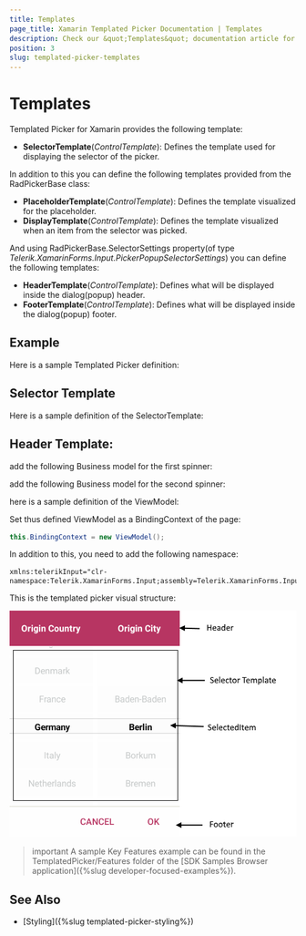 ```yaml
---
title: Templates
page_title: Xamarin Templated Picker Documentation | Templates
description: Check our &quot;Templates&quot; documentation article for Telerik TemplatedPicker for Xamarin control.
position: 3
slug: templated-picker-templates
---
```


# Templates

Templated Picker for Xamarin provides the following template:

* **SelectorTemplate**(*ControlTemplate*): Defines the template used for displaying the selector of the picker.

In addition to this you can define the following templates provided from the RadPickerBase class:

* **PlaceholderTemplate**(*ControlTemplate*): Defines the template visualized for the placeholder.  
* **DisplayTemplate**(*ControlTemplate*): Defines the template visualized when an item from the selector was picked.

And using RadPickerBase.SelectorSettings property(of type *Telerik.XamarinForms.Input.PickerPopupSelectorSettings*) you can define the following templates:

* **HeaderTemplate**(*ControlTemplate*): Defines what will be displayed inside the dialog(popup) header.
* **FooterTemplate**(*ControlTemplate*): Defines what will be displayed inside the dialog(popup) footer.

## Example

Here is a sample Templated Picker definition:

<snippet id='templatedpicker-keyfeatures' />

## Selector Template

Here is a sample definition of the SelectorTemplate:

<snippet id='templatedpicker-keyfeatures-selectortemplate' />

## Header Template:

<snippet id='templatedpicker-keyfeatures-headertemplate' />

add the following Business model for the first spinner:

<snippet id='templatedpicker-country-businessmodel' />

add the following Business model for the second spinner:

<snippet id='templatedpicker-city-businessmodel' />

here is a sample definition of the ViewModel:

<snippet id='templatedpicker-viewmodel' />

Set thus defined ViewModel as a BindingContext of the page:

```C#
this.BindingContext = new ViewModel();
```

In addition to this, you need to add the following namespace:

```XAML
xmlns:telerikInput="clr-namespace:Telerik.XamarinForms.Input;assembly=Telerik.XamarinForms.Input"
```

This is the templated picker visual structure:

![Templated Picker](images/templated_picker_visual_structure.png)

>important A sample Key Features example can be found in the TemplatedPicker/Features folder of the [SDK Samples Browser application]({%slug developer-focused-examples%}).

## See Also

- [Styling]({%slug templated-picker-styling%})
